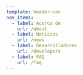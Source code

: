 ```yaml
---
template: header-nav
nav_items:
  - label: Acerca de
    url: /about
  - label: Noticias
    url: /news
  - label: Desarrolladores
    url: /developers
  - label: FAQ
    url: /faq
---
```

